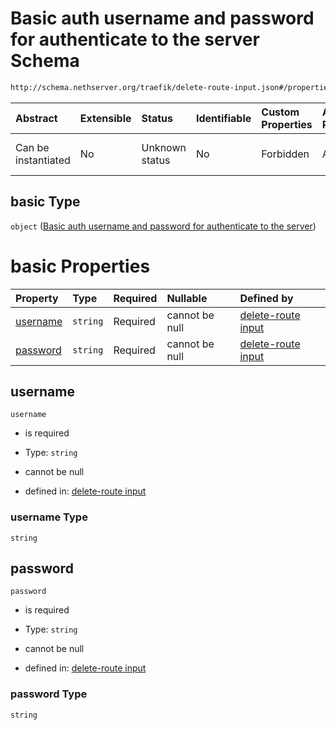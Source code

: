 # Basic auth username and password for authenticate to the server Schema

```txt
http://schema.nethserver.org/traefik/delete-route-input.json#/properties/auth/properties/basic
```



| Abstract            | Extensible | Status         | Identifiable | Custom Properties | Additional Properties | Access Restrictions | Defined In                                                                         |
| :------------------ | :--------- | :------------- | :----------- | :---------------- | :-------------------- | :------------------ | :--------------------------------------------------------------------------------- |
| Can be instantiated | No         | Unknown status | No           | Forbidden         | Allowed               | none                | [delete-route-input.json*](traefik/delete-route-input.json "open original schema") |

## basic Type

`object` ([Basic auth username and password for authenticate to the server](delete-route-input-properties-auth-properties-basic-auth-username-and-password-for-authenticate-to-the-server.md))

# basic Properties

| Property              | Type     | Required | Nullable       | Defined by                                                                                                                                                                                                                                                                      |
| :-------------------- | :------- | :------- | :------------- | :------------------------------------------------------------------------------------------------------------------------------------------------------------------------------------------------------------------------------------------------------------------------------ |
| [username](#username) | `string` | Required | cannot be null | [delete-route input](delete-route-input-properties-auth-properties-basic-auth-username-and-password-for-authenticate-to-the-server-properties-username.md "http://schema.nethserver.org/traefik/delete-route-input.json#/properties/auth/properties/basic/properties/username") |
| [password](#password) | `string` | Required | cannot be null | [delete-route input](delete-route-input-properties-auth-properties-basic-auth-username-and-password-for-authenticate-to-the-server-properties-password.md "http://schema.nethserver.org/traefik/delete-route-input.json#/properties/auth/properties/basic/properties/password") |

## username



`username`

*   is required

*   Type: `string`

*   cannot be null

*   defined in: [delete-route input](delete-route-input-properties-auth-properties-basic-auth-username-and-password-for-authenticate-to-the-server-properties-username.md "http://schema.nethserver.org/traefik/delete-route-input.json#/properties/auth/properties/basic/properties/username")

### username Type

`string`

## password



`password`

*   is required

*   Type: `string`

*   cannot be null

*   defined in: [delete-route input](delete-route-input-properties-auth-properties-basic-auth-username-and-password-for-authenticate-to-the-server-properties-password.md "http://schema.nethserver.org/traefik/delete-route-input.json#/properties/auth/properties/basic/properties/password")

### password Type

`string`
